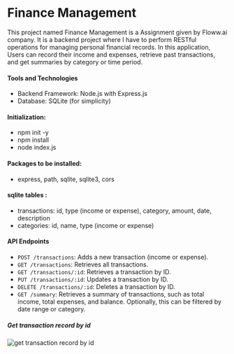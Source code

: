 # Finance Management
This project named Finance Management is a Assignment given by Floww.ai company. It is a backend project where I have to perform RESTful operations for managing personal financial records. 
In this application, Users can record their income and expenses, retrieve past transactions, and get summaries by category or time period.

#### Tools and Technologies
- Backend Framework: Node.js with Express.js
- Database: SQLite (for simplicity)

#### Initialization:
- npm init -y
- npm install <packages>
- node index.js

#### Packages to be installed:
- express, path, sqlite, sqlite3, cors

#### sqlite tables :
- transactions: id, type (income or expense), category, amount, date, description
- categories: id, name, type (income or expense)

#### **API Endpoints**
- `POST /transactions`: Adds a new transaction (income or expense).
- `GET /transactions`: Retrieves all transactions.
- `GET /transactions/:id`: Retrieves a transaction by ID.
- `PUT /transactions/:id`: Updates a transaction by ID.
- `DELETE /transactions/:id`: Deletes a transaction by ID.
- `GET /summary`: Retrieves a summary of transactions, such as total income, total expenses, and balance. Optionally, this can be filtered by date range or category.

##### Get transaction record by id
![get transaction record by id](https://res.cloudinary.com/dkvptcm7q/image/upload/v1729661144/Screenshot_139_dz4bxv.png)
